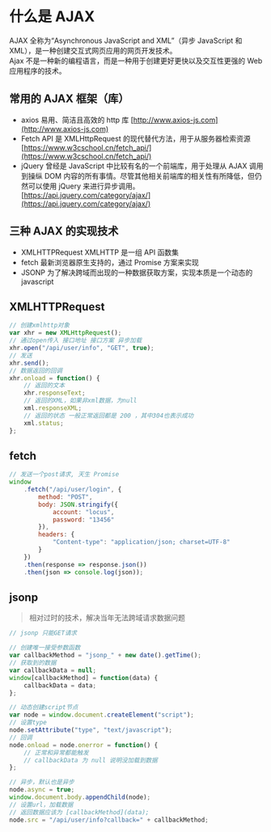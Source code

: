# 什么是 AJAX

AJAX 全称为“Asynchronous JavaScript and XML”（异步 JavaScript 和 XML），是一种创建交互式网页应用的网页开发技术。  
Ajax 不是一种新的编程语言，而是一种用于创建更好更快以及交互性更强的 Web 应用程序的技术。

## 常用的 AJAX 框架（库）

-   axios 易用、简洁且高效的 http 库 [http://www.axios-js.com](http://www.axios-js.com)
-   Fetch API 是 XMLHttpRequest 的现代替代方法，用于从服务器检索资源 [https://www.w3cschool.cn/fetch_api/](https://www.w3cschool.cn/fetch_api/)
-   jQuery 曾经是 JavaScript 中比较有名的一个前端库，用于处理从 AJAX 调用到操纵 DOM 内容的所有事情。尽管其他相关前端库的相关性有所降低，但仍然可以使用 jQuery 来进行异步调用。[https://api.jquery.com/category/ajax/](https://api.jquery.com/category/ajax/)

## 三种 AJAX 的实现技术

-   XMLHTTPRequest XMLHTTP 是一组 API 函数集
-   fetch 最新浏览器原生支持的，通过 Promise 方案来实现
-   JSONP 为了解决跨域而出现的一种数据获取方案，实现本质是一个动态的 javascript

## XMLHTTPRequest

```javascript
// 创建xmlhttp对象
var xhr = new XMLHttpRequest();
// 通过open传入 接口地址 接口方案 异步加载
xhr.open("/api/user/info", "GET", true);
// 发送
xhr.send();
// 数据返回的回调
xhr.onload = function() {
    // 返回的文本
    xhr.responseText;
    // 返回的XML，如果非xml数据，为null
    xml.responseXML;
    // 返回的状态 一般正常返回都是 200 ，其中304也表示成功
    xml.status;
};
```

## fetch

```javascript
// 发送一个post请求, 天生 Promise
window
    .fetch("/api/user/login", {
        method: "POST",
        body: JSON.stringify({
            account: "locus",
            password: "13456"
        }),
        headers: {
            "Content-type": "application/json; charset=UTF-8"
        }
    })
    .then(response => response.json())
    .then(json => console.log(json));
```

## jsonp

> 相对过时的技术，解决当年无法跨域请求数据问题

```javascript
// jsonp 只能GET请求

// 创建唯一接受参数函数
var callbackMethod = "jsonp_" + new date().getTime();
// 获取到的数据
var callbackData = null;
window[callbackMethod] = function(data) {
    callbackData = data;
};

// 动态创建script节点
var node = window.document.createElement("script");
// 设置type
node.setAttribute("type", "text/javascript");
// 回调
node.onload = node.onerror = function() {
    // 正常和异常都能触发
    // callbackData 为 null 说明没加载到数据
};

// 异步，默认也是异步
node.async = true;
window.document.body.appendChild(node);
// 设置url，加载数据
// 返回数据应该为 [callbackMethod](data);
node.src = "/api/user/info?callback=" + callbackMethod;
```
